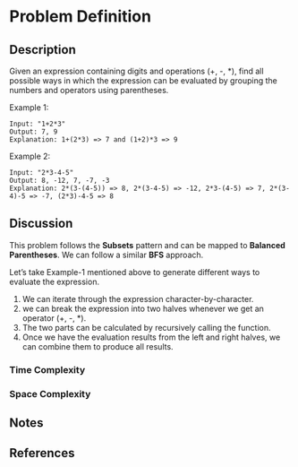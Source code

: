 # Problem Definition

## Description

Given an expression containing digits and operations (+, -, *), find all possible ways in which the expression can be evaluated by grouping the numbers and operators using parentheses.

Example 1:

```plaintext
Input: "1+2*3"
Output: 7, 9
Explanation: 1+(2*3) => 7 and (1+2)*3 => 9
```

Example 2:

```plaintext
Input: "2*3-4-5"
Output: 8, -12, 7, -7, -3
Explanation: 2*(3-(4-5)) => 8, 2*(3-4-5) => -12, 2*3-(4-5) => 7, 2*(3-4)-5 => -7, (2*3)-4-5 => 8
```

## Discussion

This problem follows the **Subsets** pattern and can be mapped to **Balanced Parentheses**. We can follow a similar **BFS** approach.

Let’s take Example-1 mentioned above to generate different ways to evaluate the expression.

1. We can iterate through the expression character-by-character.
2. we can break the expression into two halves whenever we get an operator (+, -, *).
3. The two parts can be calculated by recursively calling the function.
4. Once we have the evaluation results from the left and right halves, we can combine them to produce all results.

### Time Complexity

### Space Complexity

## Notes

## References
